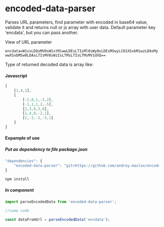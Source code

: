 # encoded-data-parser

Parses URL parameters, find parameter with encoded in base64 value, validate it and returns null or js array with user data.
Default parameter key 'encdata', but you can pass another.

View of URL parameter

`encdata=W1sxLDQsMV0sW1stMiwwLDEsLTIsMl0sWy0xLDEsMSwyLC01XSxbMiwzLDAsMywwXSxbMSw0LDAsLTIsMV0sWzIsLTMsLTIsLTMsMV1dXQ==`

Type of returned decoded data is array like: 

#### Javascript
```javascript
[
    [1,4,1],
    [
        [-2,0,1,-2,2],
        [-1,1,1,2,-5],
        [2,3,0,3,0],
        [1,4,0,-2,1],
        [2,-3,-2,-3,1]
    ]
]
```

#### Expample of use

##### Put as dependency to file package.json
```javascript
"dependencies": {
    "encoded-data-parser": "git+https://github.com/andrey-maslov/encoded-data-parser.git"
}
```
`
npm install
`

##### In component
```javascript
import parseEncodedData from 'encoded-data-parser';

//some code

const dataFromUrl = parseEncodedData('encdata');
```